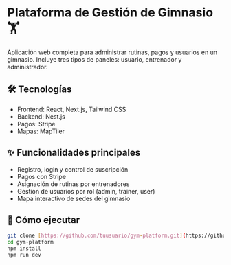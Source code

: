 # Plataforma de Gestión de Gimnasio 🏋️

Aplicación web completa para administrar rutinas, pagos y usuarios en un gimnasio. Incluye tres tipos de paneles: usuario, entrenador y administrador.

## 🛠️ Tecnologías

- Frontend: React, Next.js, Tailwind CSS
- Backend: Nest.js
- Pagos: Stripe
- Mapas: MapTiler

## ✨ Funcionalidades principales

- Registro, login y control de suscripción
- Pagos con Stripe
- Asignación de rutinas por entrenadores
- Gestión de usuarios por rol (admin, trainer, user)
- Mapa interactivo de sedes del gimnasio

## 🚀 Cómo ejecutar

```bash
git clone [https://github.com/tuusuario/gym-platform.git](https://github.com/MiguelAdrian138/plataforma-gym)
cd gym-platform
npm install
npm run dev
